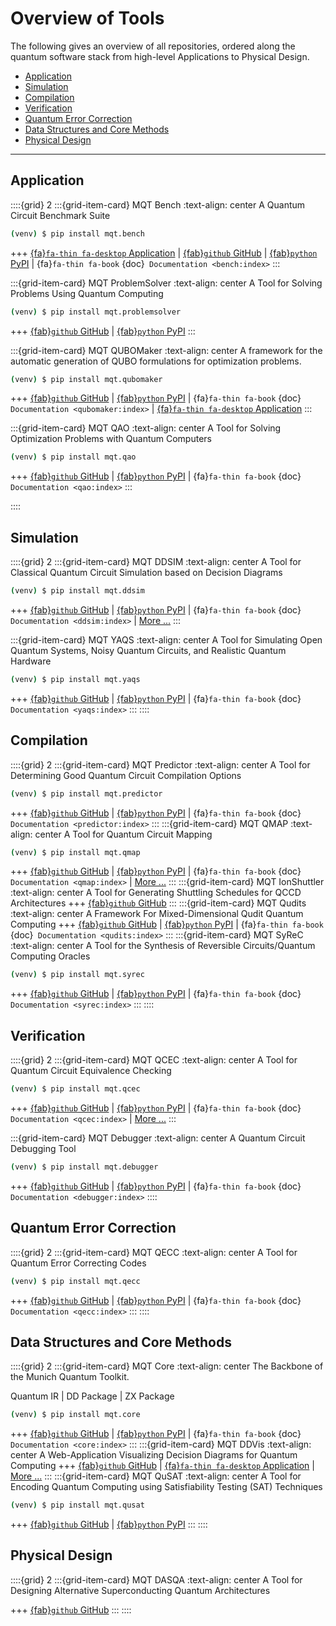 # Overview of Tools

The following gives an overview of all repositories, ordered along the quantum software stack from high-level Applications to Physical Design.

- [Application](#application)
- [Simulation](#simulation)
- [Compilation](#compilation)
- [Verification](#verification)
- [Quantum Error Correction](#quantum-error-correction)
- [Data Structures and Core Methods](#data-structures-and-core-methods)
- [Physical Design](#physical-design)

---

## Application

::::{grid} 2
:::{grid-item-card} MQT Bench
:text-align: center
A Quantum Circuit Benchmark Suite

```bash
(venv) $ pip install mqt.bench
```

+++
[{fa}`fa-thin fa-desktop` Application](https://www.cda.cit.tum.de/mqtbench/) | [{fab}`github` GitHub](https://github.com/cda-tum/mqt-bench) | [{fab}`python` PyPI](https://pypi.org/project/mqt.bench/) | {fa}`fa-thin fa-book` {doc}` Documentation <bench:index>`
:::

:::{grid-item-card} MQT ProblemSolver
:text-align: center
A Tool for Solving Problems Using Quantum Computing

```bash
(venv) $ pip install mqt.problemsolver
```

+++
[{fab}`github` GitHub](https://github.com/cda-tum/mqt-problemsolver) | [{fab}`python` PyPI](https://pypi.org/project/mqt.problemsolver/)
:::

:::{grid-item-card} MQT QUBOMaker
:text-align: center
A framework for the automatic generation of QUBO formulations for optimization problems.

```bash
(venv) $ pip install mqt.qubomaker
```

+++
[{fab}`github` GitHub](https://github.com/cda-tum/mqt-qubomaker) | [{fab}`python` PyPI](https://pypi.org/project/mqt.qubomaker/) | {fa}`fa-thin fa-book` {doc}` Documentation <qubomaker:index>` | [{fa}`fa-thin fa-desktop` Application](https://cda-tum.github.io/mqt-qubomaker/)
:::

:::{grid-item-card} MQT QAO
:text-align: center
A Tool for Solving Optimization Problems with Quantum Computers

```bash
(venv) $ pip install mqt.qao
```

+++
[{fab}`github` GitHub](https://github.com/cda-tum/mqt-qao) | [{fab}`python` PyPI](https://pypi.org/project/mqt.qao/) | {fa}`fa-thin fa-book` {doc}` Documentation <qao:index>`
:::

::::

## Simulation

::::{grid} 2
:::{grid-item-card} MQT DDSIM
:text-align: center
A Tool for Classical Quantum Circuit Simulation based on Decision Diagrams

```bash
(venv) $ pip install mqt.ddsim
```

+++
[{fab}`github` GitHub](https://github.com/cda-tum/mqt-ddsim) | [{fab}`python` PyPI](https://pypi.org/project/mqt.ddsim/) | {fa}`fa-thin fa-book` {doc}` Documentation <ddsim:index>` | [More ...](https://www.cda.cit.tum.de/research/quantum_simulation/)
:::

:::{grid-item-card} MQT YAQS
:text-align: center
A Tool for Simulating Open Quantum Systems, Noisy Quantum Circuits, and Realistic Quantum Hardware

```bash
(venv) $ pip install mqt.yaqs
```

+++
[{fab}`github` GitHub](https://github.com/cda-tum/mqt-yaqs) | [{fab}`python` PyPI](https://pypi.org/project/mqt.yaqs/) | {fa}`fa-thin fa-book` {doc}` Documentation <yaqs:index>`
:::
::::

## Compilation

::::{grid} 2
:::{grid-item-card} MQT Predictor
:text-align: center
A Tool for Determining Good Quantum Circuit Compilation Options

```bash
(venv) $ pip install mqt.predictor
```

+++
[{fab}`github` GitHub](https://github.com/cda-tum/mqt-predictor) | [{fab}`python` PyPI](https://pypi.org/project/mqt.predictor/) | {fa}`fa-thin fa-book` {doc}` Documentation <predictor:index>`
:::
:::{grid-item-card} MQT QMAP
:text-align: center
A Tool for Quantum Circuit Mapping

```bash
(venv) $ pip install mqt.qmap
```

+++
[{fab}`github` GitHub](https://github.com/cda-tum/mqt-qmap) | [{fab}`python` PyPI](https://pypi.org/project/mqt.qmap/) | {fa}`fa-thin fa-book` {doc}` Documentation <qmap:index>` | [More ...](https://www.cda.cit.tum.de/research/ibm_qx_mapping/)
:::
:::{grid-item-card} MQT IonShuttler
:text-align: center
A Tool for Generating Shuttling Schedules for QCCD Architectures
+++
[{fab}`github` GitHub](https://github.com/cda-tum/ion-shuttler)
:::
:::{grid-item-card} MQT Qudits
:text-align: center
A Framework For Mixed-Dimensional Qudit Quantum Computing
+++
[{fab}`github` GitHub](https://github/com/cda-tum/mqt-qudits) | [{fab}`python` PyPI](https://pypi.org/project/mqt.qudits/) | {fa}`fa-thin fa-book` {doc}` Documentation <qudits:index>`
:::
:::{grid-item-card} MQT SyReC
:text-align: center
A Tool for the Synthesis of Reversible Circuits/Quantum Computing Oracles

```bash
(venv) $ pip install mqt.syrec
```

+++
[{fab}`github` GitHub](https://github.com/cda-tum/mqt-syrec) | [{fab}`python` PyPI](https://pypi.org/project/mqt.syrec/) | {fa}`fa-thin fa-book` {doc}` Documentation <syrec:index>`
:::
::::

## Verification

::::{grid} 2
:::{grid-item-card} MQT QCEC
:text-align: center
A Tool for Quantum Circuit Equivalence Checking

```bash
(venv) $ pip install mqt.qcec
```

+++
[{fab}`github` GitHub](https://github.com/cda-tum/mqt-qcec) | [{fab}`python` PyPI](https://pypi.org/project/mqt.qcec/) | {fa}`fa-thin fa-book` {doc}` Documentation <qcec:index>` | [More ...](https://www.cda.cit.tum.de/research/quantum_verification/)
:::

:::{grid-item-card} MQT Debugger
:text-align: center
A Quantum Circuit Debugging Tool

```bash
(venv) $ pip install mqt.debugger
```

+++
[{fab}`github` GitHub](https://github.com/cda-tum/mqt-debugger) | [{fab}`python` PyPI](https://pypi.org/project/mqt.debugger/) | {fa}`fa-thin fa-book` {doc}` Documentation <debugger:index>`
::::

## Quantum Error Correction

::::{grid} 2
:::{grid-item-card} MQT QECC
:text-align: center
A Tool for Quantum Error Correcting Codes

```bash
(venv) $ pip install mqt.qecc
```

+++
[{fab}`github` GitHub](https://github.com/cda-tum/mqt-qecc) | [{fab}`python` PyPI](https://pypi.org/project/mqt.qecc/) | {fa}`fa-thin fa-book` {doc}` Documentation <qecc:index>`
:::
::::

## Data Structures and Core Methods

::::{grid} 2
:::{grid-item-card} MQT Core
:text-align: center
The Backbone of the Munich Quantum Toolkit.

Quantum IR | DD Package | ZX Package

```bash
(venv) $ pip install mqt.core
```

+++
[{fab}`github` GitHub](https://github.com/cda-tum/mqt-core) | [{fab}`python` PyPI](https://pypi.org/project/mqt.core/) | {fa}`fa-thin fa-book` {doc}` Documentation <core:index>`
:::
:::{grid-item-card} MQT DDVis
:text-align: center
A Web-Application Visualizing Decision Diagrams for Quantum Computing
+++
[{fab}`github` GitHub](https://github.com/cda-tum/mqt-ddvis) | [{fa}`fa-thin fa-desktop` Application](https://www.cda.cit.tum.de/app/ddvis/) | [More ...](https://www.cda.cit.tum.de/research/quantum_dd/)
:::
:::{grid-item-card} MQT QuSAT
:text-align: center
A Tool for Encoding Quantum Computing using Satisfiability Testing (SAT) Techniques

```bash
(venv) $ pip install mqt.qusat
```

+++
[{fab}`github` GitHub](https://github.com/cda-tum/mqt-qusat) | [{fab}`python` PyPI](https://pypi.org/project/mqt.qusat/)
:::
::::

## Physical Design

::::{grid} 2
:::{grid-item-card} MQT DASQA
:text-align: center
A Tool for Designing Alternative Superconducting Quantum Architectures

+++
[{fab}`github` GitHub](https://github.com/cda-tum/mqt-dasqa)
:::
::::
